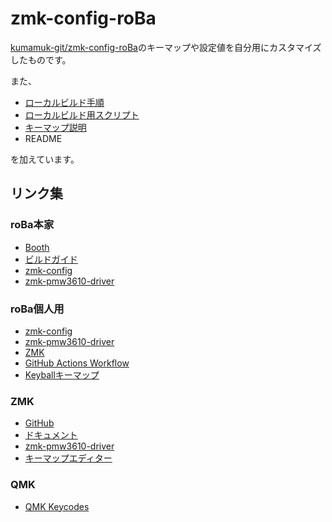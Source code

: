 # zmk-config-roBa
[kumamuk-git/zmk-config-roBa](https://github.com/kumamuk-git/zmk-config-roBa)のキーマップや設定値を自分用にカスタマイズしたものです。

また、

- [ローカルビルド手順](https://github.com/kot149/zmk-config-roBa/blob/main/docs/build_locally.md)
- [ローカルビルド用スクリプト](https://github.com/kot149/zmk-config-roBa/blob/main/scripts)
- [キーマップ説明](https://github.com/kot149/zmk-config-roBa/blob/main/docs/keymap.md)
- README

を加えています。

## リンク集

### roBa本家
- [Booth](https://kumamuk.booth.pm)
- [ビルドガイド](https://github.com/kumamuk-git/roBa/blob/main/doc/v2/buildguide_v2.md)
- [zmk-config](https://github.com/kumamuk-git/zmk-config-roBa)
- [zmk-pmw3610-driver](https://github.com/kumamuk-git/zmk-pmw3610-driver)

### roBa個人用
- [zmk-config](https://github.com/kot149/zmk-config-roBa)
- [zmk-pmw3610-driver](https://github.com/kot149/zmk-pmw3610-driver)
- [ZMK](https://github.com/kot149/zmk)
- [GitHub Actions Workflow](https://github.com/kot149/zmk-config-roBa/actions/workflows/build.yml)
- [Keyballキーマップ](https://github.com/kot149/keyball/blob/master/qmk_firmware/keyboards/keyball/keyball39/keymaps/viax/keymap.c)

### ZMK
- [GitHub](https://github.com/zmkfirmware/zmk)
- [ドキュメント](https://zmk.dev/docs)
- [zmk-pmw3610-driver](https://github.com/kumamuk-git/zmk-pmw3610-driver)
- [キーマップエディター](https://nickcoutsos.github.io/keymap-editor/)

### QMK
- [QMK Keycodes](https://github.com/qmk/qmk_firmware/blob/master/quantum/keycodes.h)
